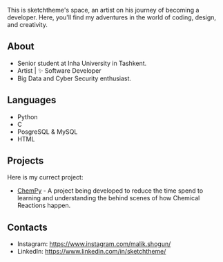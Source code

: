 This is sketchtheme's space, an artist on his journey of becoming a developer. Here, you'll find my adventures in the world of coding, design, and creativity.

## About

- Senior student at Inha University in Tashkent.
- Artist | ✨ Software Developer
- Big Data and Cyber Security enthusiast.

## Languages

- Python
- C
- PosgreSQL & MySQL
- HTML

## Projects

Here is my currect project:

- [ChemPy](https://github.com/sketchtheme/chempy) - A project being developed to reduce the time spend to learning and understanding the behind scenes of how Chemical Reactions happen.

## Contacts

- Instagram: https://www.instagram.com/malik.shogun/
- LinkedIn: https://www.linkedin.com/in/sketchtheme/
